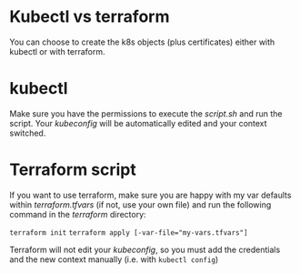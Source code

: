 # Kubectl vs terraform
You can choose to create the k8s objects (plus certificates) either with kubectl or with terraform.

# kubectl
Make sure you have the permissions to execute the *script.sh* and run the script. Your *kubeconfig* will be automatically edited and your context switched.

# Terraform script
If you want to use terraform, make sure you are happy with my var defaults within *terraform.tfvars* (if not, use your own file) and run the following command in the *terraform* directory:

`terraform init`
`terraform apply [-var-file="my-vars.tfvars"]`

Terraform will not edit your *kubeconfig*, so you must add the credentials and the new context manually (i.e. with `kubectl config`)